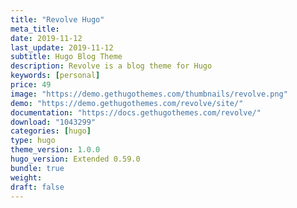 ```yaml
---
title: "Revolve Hugo"
meta_title:
date: 2019-11-12
last_update: 2019-11-12
subtitle: Hugo Blog Theme
description: Revolve is a blog theme for Hugo
keywords: [personal]
price: 49
image: "https://demo.gethugothemes.com/thumbnails/revolve.png"
demo: "https://demo.gethugothemes.com/revolve/site/"
documentation: "https://docs.gethugothemes.com/revolve/"
download: "1043299"
categories: [hugo]
type: hugo
theme_version: 1.0.0
hugo_version: Extended 0.59.0
bundle: true
weight:
draft: false
---
```

